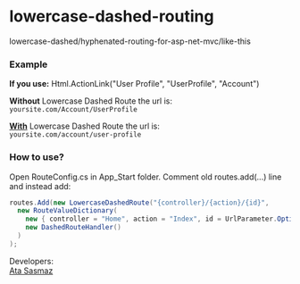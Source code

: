 lowercase-dashed-routing
========================

lowercase-dashed/hyphenated-routing-for-asp-net-mvc/like-this


<h3>Example</h3>
<strong>If you use:</strong>
Html.ActionLink("User Profile", "UserProfile", "Account")

**Without** Lowercase Dashed Route the url is:<br />
`yoursite.com/Account/UserProfile`

**<u>With</u>** Lowercase Dashed Route the url is:<br />
`yoursite.com/account/user-profile`

<h3>How to use?</h3>
Open RouteConfig.cs in App_Start folder. Comment old routes.add(...) line and instead add:

```c#
routes.Add(new LowercaseDashedRoute("{controller}/{action}/{id}",
  new RouteValueDictionary(
    new { controller = "Home", action = "Index", id = UrlParameter.Optional }),
    new DashedRouteHandler()
  )
);
```

Developers: <br/>
[Ata Sasmaz](http://www.ata.io)
